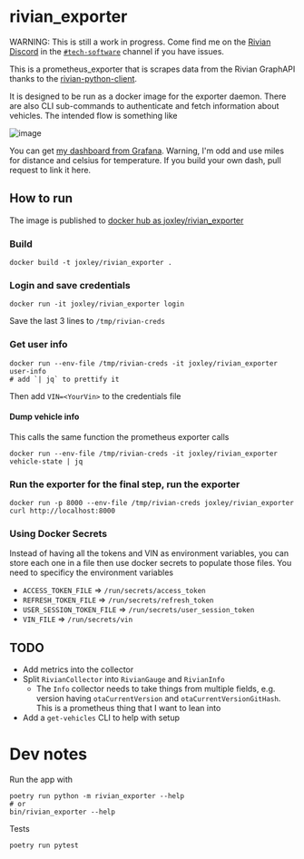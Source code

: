 # rivian_exporter

WARNING: This is still a work in progress.  Come find me on the [Rivian Discord](https://discord.gg/JjQjSxv3ND) in the [`#tech-software`](https://discord.com/channels/892997443896111105/997683089667018762) channel if you have issues.

This is a prometheus_exporter that is scrapes data from the Rivian GraphAPI thanks to the [rivian-python-client](https://github.com/bretterer/rivian-python-client).

It is designed to be run as a docker image for the exporter daemon.  There are also CLI sub-commands to authenticate and fetch information about vehicles.  The intended flow is something like

![image](https://github.com/oxo42/rivian_exporter/assets/572079/2361ebc7-288d-4fb1-98ed-c5d8d00a3229)

You can get [my dashboard from Grafana](https://grafana.com/grafana/dashboards/19692-rivian/).  Warning, I'm odd and use miles for distance and celsius for temperature.  If you build your own dash, pull request to link it here.

## How to run

The image is published to [docker hub as joxley/rivian_exporter](https://hub.docker.com/r/joxley/rivian_exporter)
### Build

```shell 
docker build -t joxley/rivian_exporter .
```

### Login and save credentials

```shell
docker run -it joxley/rivian_exporter login
```

Save the last 3 lines to `/tmp/rivian-creds`

### Get user info

```shell
docker run --env-file /tmp/rivian-creds -it joxley/rivian_exporter user-info 
# add `| jq` to prettify it
```

Then add `VIN=<YourVin>` to the credentials file

#### Dump vehicle info
This calls the same function the prometheus exporter calls
```shell
docker run --env-file /tmp/rivian-creds -it joxley/rivian_exporter vehicle-state | jq
```

### Run the exporter for the final step, run the exporter
```shell
docker run -p 8000 --env-file /tmp/rivian-creds joxley/rivian_exporter
curl http://localhost:8000
```


### Using Docker Secrets
Instead of having all the tokens and VIN as environment variables, you can store each one in a file then use docker secrets to populate those files.  You need to specificy the environment variables
* `ACCESS_TOKEN_FILE` => `/run/secrets/access_token`
* `REFRESH_TOKEN_FILE` => `/run/secrets/refresh_token`
* `USER_SESSION_TOKEN_FILE` => `/run/secrets/user_session_token`
* `VIN_FILE` => `/run/secrets/vin`



## TODO
* Add metrics into the collector
* Split `RivianCollector` into `RivianGauge` and `RivianInfo`
  * The `Info` collector needs to take things from multiple fields, e.g. version having `otaCurrentVersion` and `otaCurrentVersionGitHash`.  This is a prometheus thing that I want to lean into
* Add a `get-vehicles` CLI to help with setup


# Dev notes

Run the app with
```shell
poetry run python -m rivian_exporter --help
# or
bin/rivian_exporter --help
```

Tests
```shell
poetry run pytest
```